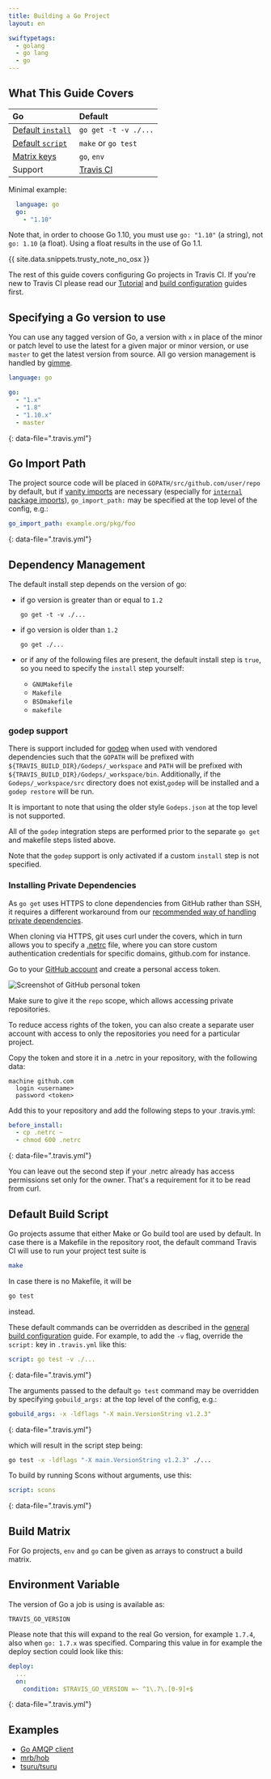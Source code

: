 ```yaml
---
title: Building a Go Project
layout: en

swiftypetags:
  - golang
  - go lang
  - go
---
```


## What This Guide Covers

<aside markdown="block" class="ataglance">

| Go                                          | Default                                   |
|:--------------------------------------------|:------------------------------------------|
| [Default `install`](#Dependency-Management) | `go get -t -v ./...`                         |
| [Default `script`](#Default-Build-Script)   | `make` or `go test`                       |
| [Matrix keys](#Build-Matrix)                | `go`, `env`                               |
| Support                                     | [Travis CI](mailto:support@travis-ci.com) |

Minimal example:

```yaml
  language: go
  go:
    - "1.10"
```

Note that, in order to choose Go 1.10, you must use `go: "1.10"` (a string),
not `go: 1.10` (a float).
Using a float results in the use of Go 1.1.
</aside>

{{ site.data.snippets.trusty_note_no_osx }}

The rest of this guide covers configuring Go projects in Travis CI. If you're
new to Travis CI please read our [Tutorial](/user/tutorial/) and
[build configuration](/user/customizing-the-build/) guides first.

## Specifying a Go version to use

You can use any tagged version of Go, a version with `x` in place of the minor
or patch level to use the latest for a given major or minor version, or use
`master` to get the latest version from source. All go version management is
handled by [gimme](https://github.com/travis-ci/gimme).


```yaml
language: go

go:
  - "1.x"
  - "1.8"
  - "1.10.x"
  - master
```
{: data-file=".travis.yml"}


## Go Import Path

The project source code will be placed in `GOPATH/src/github.com/user/repo` by
default, but if [vanity imports](https://golang.org/cmd/go/#hdr-Remote_import_paths)
are necessary (especially for [`internal` package imports](https://golang.org/cmd/go/#hdr-Internal_Directories)),
`go_import_path:` may be specified at the top level of the config, e.g.:

```yaml
go_import_path: example.org/pkg/foo
```
{: data-file=".travis.yml"}

## Dependency Management

The default install step depends on the version of go:

* if go version is greater than or equal to `1.2`

  ```
  go get -t -v ./...
  ```

* if go version is older than `1.2`

  ```
  go get ./...
  ```

*  or if any of the following files are present, the default install step is `true`, so you need to specify the `install` step yourself:

    - `GNUMakefile`
    - `Makefile`
    - `BSDmakefile`
    - `makefile`

### godep support

There is support included for [godep](https://github.com/tools/godep) when used
with vendored dependencies such that the `GOPATH` will be prefixed with
`${TRAVIS_BUILD_DIR}/Godeps/_workspace` and `PATH` will be prefixed with
`${TRAVIS_BUILD_DIR}/Godeps/_workspace/bin`. Additionally, if the
`Godeps/_workspace/src` directory does not exist,`godep` will be installed and
a `godep restore` will be run.

It is important to note that using the older style `Godeps.json` at the top
level is not supported.

All of the `godep` integration steps are performed prior to the separate
`go get` and makefile steps listed above.

Note that the `godep` support is only activated if a custom `install` step is
not specified.

### Installing Private Dependencies

As `go get` uses HTTPS to clone dependencies from GitHub rather than SSH, it
requires a different workaround from our [recommended way of handling private
dependencies](/user/private-dependencies).

When cloning via HTTPS, git uses curl under the covers, which in turn allows
you to specify a [.netrc](http://manpages.ubuntu.com/manpages/precise/man5/netrc.5.html)
file, where you can store custom authentication credentials for specific
domains, github.com for instance.

Go to your [GitHub account](https://github.com/settings/applications) and
create a personal access token.

![Screenshot of GitHub personal token](/images/personal-token.jpg)

Make sure to give it the `repo` scope, which allows accessing private
repositories.

To reduce access rights of the token, you can also create a separate user
account with access to only the repositories you need for a particular project.

Copy the token and store it in a .netrc in your repository, with the following
data:

```
machine github.com
  login <username>
  password <token>
```

Add this to your repository and add the following steps to your .travis.yml:

```yaml
before_install:
  - cp .netrc ~
  - chmod 600 .netrc
```
{: data-file=".travis.yml"}

You can leave out the second step if your .netrc already has access permissions
set only for the owner. That's a requirement for it to be read from curl.

## Default Build Script

Go projects assume that either Make or Go build tool are used by default. In
case there is a Makefile in the repository root, the default command Travis CI
will use to run your project test suite is

```bash
make
```

In case there is no Makefile, it will be

```bash
go test
```

instead.

These default commands can be overridden as described in the [general build
configuration](/user/customizing-the-build/) guide. For example, to add the
`-v` flag, override the `script:` key in `.travis.yml` like this:

```yaml
script: go test -v ./...
```
{: data-file=".travis.yml"}

The arguments passed to the default `go test` command may be overridden by
specifying `gobuild_args:` at the top level of the config, e.g.:

```yaml
gobuild_args: -x -ldflags "-X main.VersionString v1.2.3"
```
{: data-file=".travis.yml"}

which will result in the script step being:

```bash
go test -x -ldflags "-X main.VersionString v1.2.3" ./...
```

To build by running Scons without arguments, use this:

```yaml
script: scons
```
{: data-file=".travis.yml"}

## Build Matrix

For Go projects, `env` and `go` can be given as arrays
to construct a build matrix.

## Environment Variable

The version of Go a job is using is available as:

```
TRAVIS_GO_VERSION
```

Please note that this will expand to the real Go version, for example `1.7.4`,
also when `go: 1.7.x` was specified. Comparing this value in for example the
deploy section could look like this:

```yaml
deploy:
  ...
  on:
    condition: $TRAVIS_GO_VERSION =~ ^1\.7\.[0-9]+$
```
{: data-file=".travis.yml"}

## Examples

- [Go AMQP client](https://github.com/streadway/amqp/blob/master/.travis.yml)
- [mrb/hob](https://github.com/mrb/hob/blob/master/.travis.yml)
- [tsuru/tsuru](https://github.com/tsuru/tsuru/blob/master/.travis.yml)
